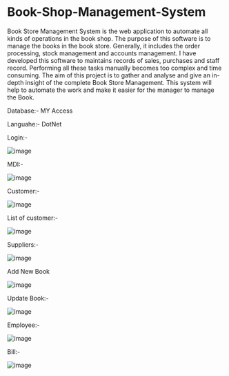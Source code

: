 # Book-Shop-Management-System

Book Store Management System is the web application to automate all kinds of operations in the book shop. The purpose of this software is to manage the books in the book store. Generally, it includes the order processing, stock management and accounts management. I have developed this software to maintains records of sales, purchases and staff record.
Performing all these tasks manually becomes too complex and time consuming.
The aim of this project is to gather and analyse and give an in-depth insight of the complete Book Store Management. This system will help to automate the work and make it easier for the manager to manage the Book.

Database:- MY Access

Languahe:- DotNet

Login:-


![image](https://github.com/Shub26vish/Book-Shop-Management-System/assets/127945668/bb007451-e534-4235-a2f5-6a6d7d23aef5)


MDI:-


![image](https://github.com/Shub26vish/Book-Shop-Management-System/assets/127945668/f01d5c9c-21aa-4815-b47c-02966d54eac4)



Customer:-


![image](https://github.com/Shub26vish/Book-Shop-Management-System/assets/127945668/a4123761-7e2d-48bb-83f3-bce09fe7cd2f)



List of customer:-



![image](https://github.com/Shub26vish/Book-Shop-Management-System/assets/127945668/b7180892-290a-413f-9ce0-443392ab4797)



Suppliers:-


![image](https://github.com/Shub26vish/Book-Shop-Management-System/assets/127945668/6c7c5b0c-949c-402c-bb87-146315a151fd)



Add New Book


![image](https://github.com/Shub26vish/Book-Shop-Management-System/assets/127945668/aecc1d5e-aa98-4512-860b-1c19e2140389)



Update Book:-


![image](https://github.com/Shub26vish/Book-Shop-Management-System/assets/127945668/56d084aa-1c96-46df-a1e7-a675ba0423e6)



Employee:-


![image](https://github.com/Shub26vish/Book-Shop-Management-System/assets/127945668/3cd4e4b3-2f8d-4b33-a24b-fb391bd6f6bc)


Bill:-


![image](https://github.com/Shub26vish/Book-Shop-Management-System/assets/127945668/879cf560-2804-4c28-a91c-f66409b86976)



